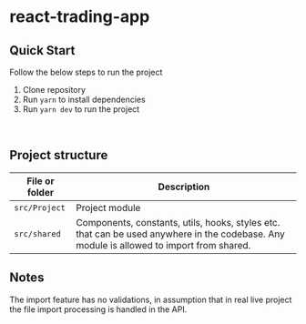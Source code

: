 # react-trading-app

## Quick Start

Follow the below steps to run the project

1. Clone repository
2. Run `yarn` to install dependencies
3. Run `yarn dev` to run the project

<br>

## Project structure

| File or folder | Description                                                                                                                              |
| -------------- | ---------------------------------------------------------------------------------------------------------------------------------------- |
| `src/Project`  | Project module                                                                                                                           |
| `src/shared`   | Components, constants, utils, hooks, styles etc. that can be used anywhere in the codebase. Any module is allowed to import from shared. |

## Notes

The import feature has no validations, in assumption that in real live project the file import processing is handled in the API.
